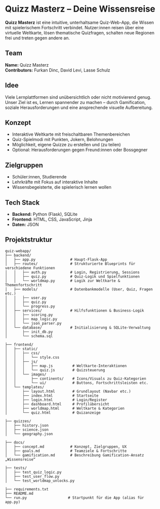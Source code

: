 # Quizz Masterz – Deine Wissensreise

**Quizz Masterz** ist eine intuitive, unterhaltsame Quiz-Web-App, die Wissen mit spielerischem Fortschritt verbindet. Nutzer:innen reisen über eine virtuelle Weltkarte, lösen thematische Quizfragen, schalten neue Regionen frei und treten gegen andere an.

## Team

**Name:** Quizz Masterz  
**Contributors:** Furkan Dinc, David Levi, Lasse Schulz

## Idee

Viele Lernplattformen sind unübersichtlich oder nicht motivierend genug. Unser Ziel ist es, Lernen spannender zu machen – durch Gamification, soziale Herausforderungen und eine ansprechende visuelle Aufbereitung.

## Konzept

- Interaktive Weltkarte mit freischaltbaren Themenbereichen  
- Quiz-Spielmodi mit Punkten, Jokern, Belohnungen  
- Möglichkeit, eigene Quizze zu erstellen und (zu teilen)
- Optional: Herausforderungen gegen Freund:innen oder Bossgegner  

## Zielgruppen

- Schüler:innen, Studierende  
- Lehrkräfte mit Fokus auf interaktive Inhalte  
- Wissensbegeisterte, die spielerisch lernen wollen  

## Tech Stack

- **Backend:** Python (Flask), SQLite  
- **Frontend:** HTML, CSS, JavaScript, Jinja  
- **Daten:** JSON  

## Projektstruktur

```
quiz-webapp/
├── backend/
│   ├── app.py                # Haupt-Flask-App
│   ├── routes/               # Strukturierte Blueprints für verschiedene Funktionen
│   │   ├── auth.py           # Login, Registrierung, Sessions
│   │   ├── quiz.py           # Quiz-Logik und Spielfunktionen
│   │   └── worldmap.py       # Logik zur Weltkarte & Themenfortschritt
│   ├── models/               # Datenbankmodelle (User, Quiz, Fragen etc.)
│   │   ├── user.py
│   │   ├── quiz.py
│   │   └── progress.py
│   ├── services/             # Hilfsfunktionen & Business-Logik
│   │   ├── scoring.py
│   │   ├── map_logic.py
│   │   └── json_parser.py
│   └── database/             # Initialisierung & SQLite-Verwaltung
│       ├── init_db.py
│       └── schema.sql

├── frontend/
│   ├── static/
│   │   ├── css/
│   │   │   └── style.css
│   │   ├── js/
│   │   │   ├── map.js         # Weltkarte-Interaktionen
│   │   │   └── quiz.js        # Quizsteuerung
│   │   └── images/
│   │       ├── continents/    # Icons/Visuals zu Quiz-Kategorien
│   │       └── ui/            # Buttons, Fortschrittsleisten etc.
│   └── templates/
│       ├── layout.html        # Grundlayout (Navbar etc.)
│       ├── index.html         # Startseite
│       ├── login.html         # Login/Register
│       ├── dashboard.html     # Profilübersicht
│       ├── worldmap.html      # Weltkarte & Kategorien
│       └── quiz.html          # Quizanzeige

├── quizzes/
│   ├── history.json
│   ├── science.json
│   └── geography.json

├── docs/
│   ├── concept.md            # Konzept, Zielgruppen, UX
│   ├── goals.md              # Teamziele & Fortschritte
│   └── gamification.md       # Beschreibung Gamification-Ansatz „Wissensreise“

├── tests/
│   ├── test_quiz_logic.py
│   ├── test_user_flow.py
│   └── test_worldmap_unlocks.py

├── requirements.txt
├── README.md
└── run.py                   # Startpunkt für die App (alias für app.py)


```

